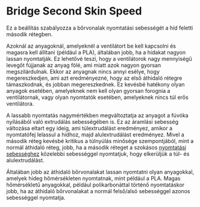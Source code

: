 # Bridge Second Skin Speed

Ez a beállítás szabályozza a bőrvonalak nyomtatási sebességét a híd feletti második rétegben.

Azoknál az anyagoknál, amelyeknél a ventilátort be kell kapcsolni és magasra kell állítani (például a PLA), általában jobb, ha a hidakat nagyon lassan nyomtatják. Ez lehetővé teszi, hogy a ventilátorok nagy mennyiségű levegőt fújjanak az anyag fölé, ami miatt azok nagyon gyorsan megszilárdulnak. Ekkor az anyagnak nincs annyi esélye, hogy megereszkedjen, ami azt eredményezné, hogy az első áthidaló rétegre támaszkodnak, és jobban megereszkednek. Ez kevésbé hatékony olyan anyagok esetében, amelyeknek nem kell olyan gyorsan forognia a ventilátornak, vagy olyan nyomtatók esetében, amelyeknek nincs túl erős ventilátora.

A lassabb nyomtatás nagymértékben megváltoztatja az anyagot a fúvóka nyílásából való extrudálás sebességében is. Ez az áramlási sebesség változása eltart egy ideig, ami túlextrudálást eredményez, amikor a nyomtatófej lelassul a hídhoz, majd alulextrudálást eredményez. Mivel a második réteg kevésbé kritikus a túlnyúlás minősége szempontjából, mint a normál áthidaló réteg, jobb, ha a második réteget a szokásos [nyomtatási sebességhez](../speed/speed_topbottom.md) közelebbi sebességgel nyomtatjuk, hogy elkerüljük a túl- és alulextrudálást.

Általában jobb az áthidaló bőrvonalakat lassan nyomtatni olyan anyagokkal, amelyek hideg hőmérsékleten nyomtatnak, mint például a PLA. Magas hőmérsékletű anyagokkal, például polikarbonáttal történő nyomtatáskor jobb, ha az áthidaló bőrvonalakat a normál felső/alsó sebességgel azonos sebességgel nyomtatja.
